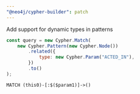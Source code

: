 ```yaml
---
"@neo4j/cypher-builder": patch
---
```


Add support for dynamic types in patterns

```javascript
const query = new Cypher.Match(
    new Cypher.Pattern(new Cypher.Node())
        .related({
            type: new Cypher.Param("ACTED_IN"),
        })
        .to()
);
```

```cypher
MATCH (this0)-[:$($param1)]->()
```
